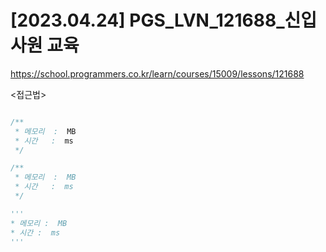 #   [2023.04.24] PGS_LVN_121688_신입 사원 교육
https://school.programmers.co.kr/learn/courses/15009/lessons/121688

<접근법>

```
```




```java
/**
 * 메모리  :  MB
 * 시간   :  ms
 */
```



```js
/**
 * 메모리  :  MB
 * 시간   :  ms
 */
```




```python
'''
* 메모리 :  MB
* 시간 :  ms
'''
```
